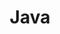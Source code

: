 ---
title: "Java"
permalink: /java/
layout: category
author_profile: true
toc_sticky: true
toc_ads : true
taxonomy: Java
---